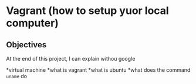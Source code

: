 # Vagrant (how to setup yuor local computer)

## Objectives
At the end of this project, I can explain withou google

*virtual machine
*what is vagrant
*what is ubuntu
*what does the command `uname` do
